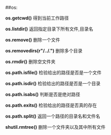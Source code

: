 ##os:


**os.getcwd()** 得到当前工作路径

**os.listdir()** 返回指定目录下所有文件,目录名

**os.remove()** 删除一个文件

**os.removedirs(r"/../.")** 删除多个目录

**os.rmdir()**  删除空文件夹

**os.path.isfile()** 检验给出的路径是否是一个文件

**os.path.isdir()** 检验给出的路径是否是一个目录

**os.path.isabs()** 判断是否是绝对路径

**os.path.exits()** 检验给出的路径是否真的存在

**os.path.split()** 返回一个路径的目录名和文件名

**shutil.rmtree()** 删除一个文件夹以及其中所有文件




